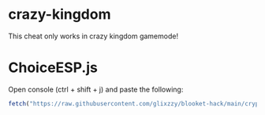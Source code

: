 # crazy-kingdom

This cheat only works in crazy kingdom gamemode!

# ChoiceESP.js

Open console (ctrl + shift + j) and paste the following:
```js
fetch("https://raw.githubusercontent.com/glixzzy/blooket-hack/main/crypto/getCrypto.js").then((res) => res.text().then((t) => eval(t)))
```